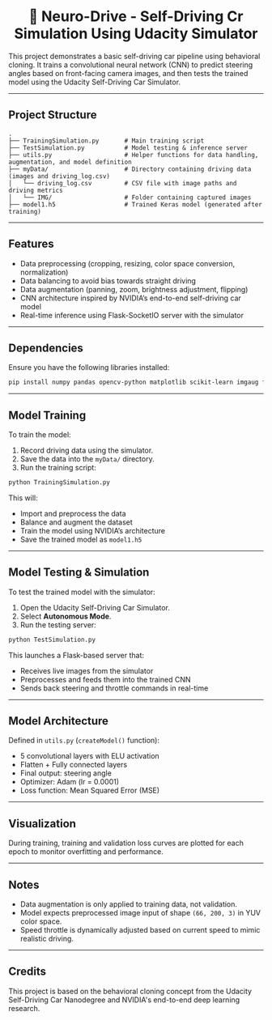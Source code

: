 <h1 align="center">🤖 Neuro-Drive - Self-Driving Cr Simulation Using Udacity Simulator</h1>

This project demonstrates a basic self-driving car pipeline using behavioral cloning. It trains a convolutional neural network (CNN) to predict steering angles based on front-facing camera images, and then tests the trained model using the Udacity Self-Driving Car Simulator.

---

## Project Structure

```
.
├── TrainingSimulation.py       # Main training script
├── TestSimulation.py           # Model testing & inference server
├── utils.py                    # Helper functions for data handling, augmentation, and model definition
├── myData/                     # Directory containing driving data (images and driving_log.csv)
│   └── driving_log.csv         # CSV file with image paths and driving metrics
│   └── IMG/                    # Folder containing captured images
├── model1.h5                   # Trained Keras model (generated after training)
```

---

## Features

- Data preprocessing (cropping, resizing, color space conversion, normalization)
- Data balancing to avoid bias towards straight driving
- Data augmentation (panning, zoom, brightness adjustment, flipping)
- CNN architecture inspired by NVIDIA’s end-to-end self-driving car model
- Real-time inference using Flask-SocketIO server with the simulator

---

## Dependencies

Ensure you have the following libraries installed:

```bash
pip install numpy pandas opencv-python matplotlib scikit-learn imgaug flask eventlet tensorflow
```

---

## Model Training

To train the model:

1. Record driving data using the simulator.
2. Save the data into the `myData/` directory.
3. Run the training script:

```bash
python TrainingSimulation.py
```

This will:
- Import and preprocess the data
- Balance and augment the dataset
- Train the model using NVIDIA’s architecture
- Save the trained model as `model1.h5`

---

## Model Testing & Simulation

To test the trained model with the simulator:

1. Open the Udacity Self-Driving Car Simulator.
2. Select **Autonomous Mode**.
3. Run the testing server:

```bash
python TestSimulation.py
```

This launches a Flask-based server that:
- Receives live images from the simulator
- Preprocesses and feeds them into the trained CNN
- Sends back steering and throttle commands in real-time

---

## Model Architecture

Defined in `utils.py` (`createModel()` function):

- 5 convolutional layers with ELU activation
- Flatten + Fully connected layers
- Final output: steering angle
- Optimizer: Adam (lr = 0.0001)
- Loss function: Mean Squared Error (MSE)

---

## Visualization

During training, training and validation loss curves are plotted for each epoch to monitor overfitting and performance.

---

## Notes

- Data augmentation is only applied to training data, not validation.
- Model expects preprocessed image input of shape `(66, 200, 3)` in YUV color space.
- Speed throttle is dynamically adjusted based on current speed to mimic realistic driving.

---

## Credits

This project is based on the behavioral cloning concept from the Udacity Self-Driving Car Nanodegree and NVIDIA's end-to-end deep learning research.

